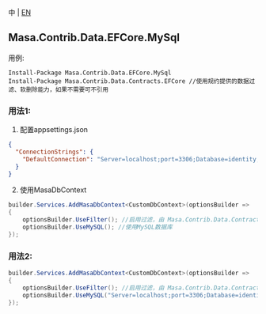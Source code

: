 中 | [EN](README.md)

## Masa.Contrib.Data.EFCore.MySql

用例:

``` powershelll
Install-Package Masa.Contrib.Data.EFCore.MySql
Install-Package Masa.Contrib.Data.Contracts.EFCore //使用规约提供的数据过滤、软删除能力，如果不需要可不引用
```

### 用法1:

1. 配置appsettings.json

``` appsettings.json
{
  "ConnectionStrings": {
    "DefaultConnection": "Server=localhost;port=3306;Database=identity;Uid=myUsername;Pwd=P@ssw0rd;"
  }
}
```

2. 使用MasaDbContext

``` C#
builder.Services.AddMasaDbContext<CustomDbContext>(optionsBuilder =>
{
    optionsBuilder.UseFilter(); //启用过滤，由 Masa.Contrib.Data.Contracts.EFCore 提供
    optionsBuilder.UseMySQL(); //使用MySQL数据库
});
```

### 用法2:

``` C#
builder.Services.AddMasaDbContext<CustomDbContext>(optionsBuilder =>
{
    optionsBuilder.UseFilter(); //启用过滤，由 Masa.Contrib.Data.Contracts.EFCore 提供
    optionsBuilder.UseMySQL("Server=localhost;port=3306;Database=identity;Uid=myUsername;Pwd=P@ssw0rd;"); //使用MySQL数据库
});
```